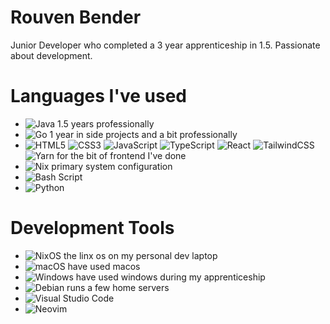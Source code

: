 # Rouven Bender

Junior Developer who completed a 3 year apprenticeship in 1.5. Passionate about development.
# Languages I've used
- ![Java](https://img.shields.io/badge/java-%23ED8B00.svg?style=for-the-badge&logo=openjdk&logoColor=white) 1.5 years professionally
- ![Go](https://img.shields.io/badge/go-%2300ADD8.svg?style=for-the-badge&logo=go&logoColor=white) 1 year in side projects and a bit professionally
- ![HTML5](https://img.shields.io/badge/html5-%23E34F26.svg?style=for-the-badge&logo=html5&logoColor=white)
![CSS3](https://img.shields.io/badge/css3-%231572B6.svg?style=for-the-badge&logo=css3&logoColor=white)
![JavaScript](https://img.shields.io/badge/javascript-%23323330.svg?style=for-the-badge&logo=javascript&logoColor=%23F7DF1E)
![TypeScript](https://img.shields.io/badge/typescript-%23007ACC.svg?style=for-the-badge&logo=typescript&logoColor=white)
![React](https://img.shields.io/badge/react-%2320232a.svg?style=for-the-badge&logo=react&logoColor=%2361DAFB)
![TailwindCSS](https://img.shields.io/badge/tailwindcss-%2338B2AC.svg?style=for-the-badge&logo=tailwind-css&logoColor=white)
![Yarn](https://img.shields.io/badge/yarn-%232C8EBB.svg?style=for-the-badge&logo=yarn&logoColor=white)
for the bit of frontend I've done
- ![Nix](https://img.shields.io/badge/NIX-5277C3.svg?style=for-the-badge&logo=NixOS&logoColor=white) primary system configuration
- ![Bash Script](https://img.shields.io/badge/bash_script-%23121011.svg?style=for-the-badge&logo=gnu-bash&logoColor=white)
- ![Python](https://img.shields.io/badge/python-3670A0?style=for-the-badge&logo=python&logoColor=ffdd54)
# Development Tools
- ![NixOS](https://img.shields.io/badge/NIXOS-5277C3.svg?style=for-the-badge&logo=NixOS&logoColor=white) the linx os on my personal dev laptop
- ![macOS](https://img.shields.io/badge/mac%20os-000000?style=for-the-badge&logo=macos&logoColor=F0F0F0) have used macos
- ![Windows](https://img.shields.io/badge/Windows-0078D6?style=for-the-badge&logo=windows&logoColor=white) have used windows during my apprenticeship
- ![Debian](https://img.shields.io/badge/Debian-D70A53?style=for-the-badge&logo=debian&logoColor=white) runs a few home servers
- ![Visual Studio Code](https://img.shields.io/badge/Visual%20Studio%20Code-0078d7.svg?style=for-the-badge&logo=visual-studio-code&logoColor=white)
- ![Neovim](https://img.shields.io/badge/NeoVim-%2357A143.svg?&style=for-the-badge&logo=neovim&logoColor=white)
